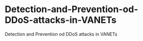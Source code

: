 # Detection-and-Prevention-od-DDoS-attacks-in-VANETs
Detection and Prevention od DDoS attacks in VANETs
